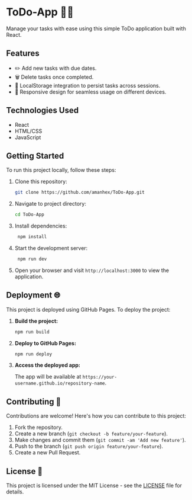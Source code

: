 # ToDo-App 📝✅

Manage your tasks with ease using this simple ToDo application built with React.

## Features

- ✏️ Add new tasks with due dates.
- 🗑️ Delete tasks once completed.
- 💾 LocalStorage integration to persist tasks across sessions.
- 📱 Responsive design for seamless usage on different devices.

## Technologies Used

- React
- HTML/CSS
- JavaScript

## Getting Started

To run this project locally, follow these steps:

1. Clone this repository:
   ```bash
   git clone https://github.com/amanhex/ToDo-App.git
   ```
2. Navigate to project directory:
   ```bash
   cd ToDo-App
   ```
3. Install dependencies:
   ```bash
    npm install
   ```
4. Start the development server:

   ```bash
    npm run dev
   ```

5. Open your browser and visit `http://localhost:3000` to view the application.

## Deployment 🌐

This project is deployed using GitHub Pages. To deploy the project:

1. **Build the project:**

   ```bash
   npm run build
   ```

2. **Deploy to GitHub Pages:**

   ```bash
   npm run deploy
   ```

3. **Access the deployed app:**

   The app will be available at `https://your-username.github.io/repository-name`.

## Contributing 🤝

Contributions are welcome! Here's how you can contribute to this project:

1. Fork the repository.
2. Create a new branch (`git checkout -b feature/your-feature`).
3. Make changes and commit them (`git commit -am 'Add new feature'`).
4. Push to the branch (`git push origin feature/your-feature`).
5. Create a new Pull Request.

## License 📄

This project is licensed under the MIT License - see the [LICENSE](LICENSE) file for details.
